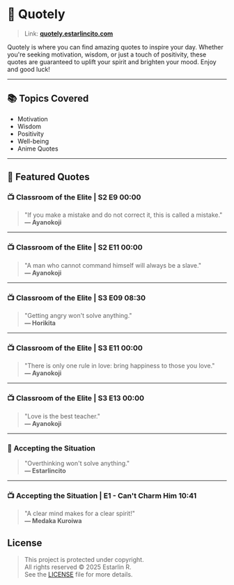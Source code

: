# 🌟 Quotely

> Link: [**quotely.estarlincito.com**](https://quotely.estarlincito.com)

Quotely is where you can find amazing quotes to inspire your day. Whether you're seeking motivation, wisdom, or just a touch of positivity, these quotes are guaranteed to uplift your spirit and brighten your mood. Enjoy and good luck!

---

## 📚 Topics Covered

- Motivation
- Wisdom
- Positivity
- Well-being
- Anime Quotes

---

## 💬 Featured Quotes

### 📺 **Classroom of the Elite | S2 E9 00:00**

> "If you make a mistake and do not correct it, this is called a mistake."  
> **— Ayanokoji**

---

### 📺 **Classroom of the Elite | S2 E11 00:00**

> "A man who cannot command himself will always be a slave."  
> **— Ayanokoji**

---

### 📺 **Classroom of the Elite | S3 E09 08:30**

> "Getting angry won't solve anything."  
> **— Horikita**

---

### 📺 **Classroom of the Elite | S3 E11 00:00**

> "There is only one rule in love: bring happiness to those you love."  
> **— Ayanokoji**

---

### 📺 **Classroom of the Elite | S3 E13 00:00**

> "Love is the best teacher."  
> **— Ayanokoji**

---

### 🌱 **Accepting the Situation**

> "Overthinking won't solve anything."  
> **— Estarlincito**

---

### 📺 **Accepting the Situation | E1 - Can't Charm Him 10:41**

> "A clear mind makes for a clear spirit!"  
> **— Medaka Kuroiwa**

## License

> This project is protected under copyright.  
> All rights reserved © 2025 Estarlin R.  
> See the [LICENSE](../../LICENSE) file for more details.
